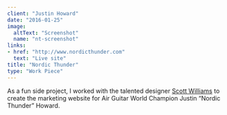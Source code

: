 ```yaml
---
client: "Justin Howard"
date: "2016-01-25"
image:
  altText: "Screenshot"
  name: "nt-screenshot"
links:
- href: "http://www.nordicthunder.com"
  text: "Live site"
title: "Nordic Thunder"
type: "Work Piece"
---
```


As a fun side project, I worked with the talented designer [Scott Williams](http://scottwilliamsdesign.com) to create the marketing website for Air Guitar World Champion Justin “Nordic Thunder” Howard.